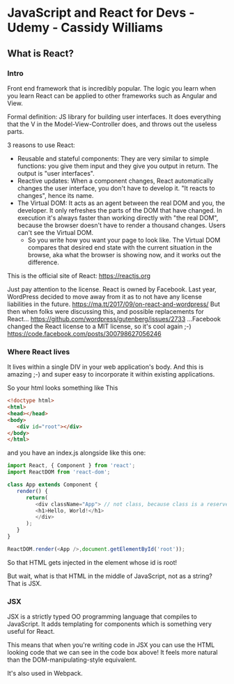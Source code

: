 # JavaScript and React for Devs - Udemy - Cassidy Williams

## What is React?
### Intro
Front end framework that is incredibly popular. The logic you learn when you learn React can be applied to other frameworks such as Angular and View.

Formal definition: JS library for building user interfaces.
It does everything that the V in the Model-View-Controller does, and throws out the useless parts.

3 reasons to use React:
* Reusable and stateful components: They are very similar to simple functions: you give them input and they give you output in return. The output is "user interfaces".
* Reactive updates: When a component changes, React automatically changes the user interface, you don't have to develop it. "It reacts to changes", hence its name.
* The Virtual DOM: It acts as an agent between the real DOM and you, the developer. It only refreshes the parts of the DOM that have changed. In execution it's always faster than working directly with "the real DOM", because the browser doesn't have to render a thousand changes. Users can't see the Virtual DOM.
   - So you write how you want your page to look like. The Virtual DOM compares that desired end state with the current situation in the browse, aka what the browser is showing now, and it works out the difference.

This is the official site of React: https://reactjs.org

Just pay attention to the license. React is owned by Facebook. Last year, WordPress decided to move away from it as to not have any license liabilities in the future.
https://ma.tt/2017/09/on-react-and-wordpress/
But then when folks were discussing this, and possible replacements for React...
https://github.com/wordpress/gutenberg/issues/2733
...Facebook changed the React license to a MIT license, so it's cool again ;-)
https://code.facebook.com/posts/300798627056246

### Where React lives
It lives within a single DIV in your web application's body. And this is amazing ;-) and super easy to incorporate it within existing applications.

So your html looks something like This
``` html
<!doctype html>
<html>
<head></head>
<body>
   <div id="root"></div>
</body>
</html>

```
and you have an index.js alongside like this one:
``` JavaScript
import React, { Component } from 'react';
import ReactDOM from 'react-dom';

class App extends Component {
   render() {
      return(
         <div className="App"> // not class, because class is a reserved JS word
         <h1>Hello, World!</h1>
         </div>
      );
   }
}

ReactDOM.render(<App />,document.getElementById('root'));
```
So that HTML gets injected in the element whose id is root!

But wait, what is that HTML in the middle of JavaScript, not as a string? That is JSX.

### JSX
JSX is a strictly typed OO programming language that compiles to JavaScript. It adds templating for components which is something very useful for React.

This means that when you're writing code in JSX you can use the HTML looking code that we can see in the code box above! It feels more natural than the DOM-manipulating-style equivalent.

It's also used in Webpack.
